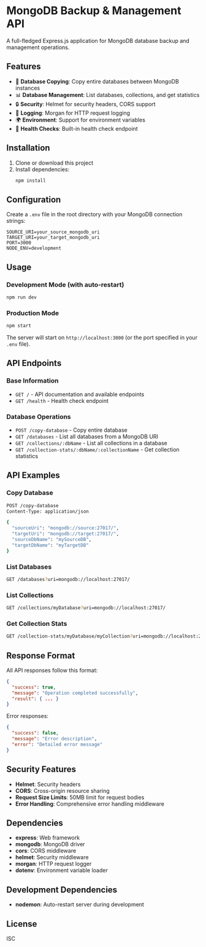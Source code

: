 # MongoDB Backup & Management API

A full-fledged Express.js application for MongoDB database backup and management operations.

## Features

- 🔄 **Database Copying**: Copy entire databases between MongoDB instances
- 📊 **Database Management**: List databases, collections, and get statistics
- 🔒 **Security**: Helmet for security headers, CORS support
- 📝 **Logging**: Morgan for HTTP request logging
- 🌍 **Environment**: Support for environment variables
- 🏥 **Health Checks**: Built-in health check endpoint

## Installation

1. Clone or download this project
2. Install dependencies:
   ```bash
   npm install
   ```

## Configuration

Create a `.env` file in the root directory with your MongoDB connection strings:

```env
SOURCE_URI=your_source_mongodb_uri
TARGET_URI=your_target_mongodb_uri
PORT=3000
NODE_ENV=development
```

## Usage

### Development Mode (with auto-restart)
```bash
npm run dev
```

### Production Mode
```bash
npm start
```

The server will start on `http://localhost:3000` (or the port specified in your `.env` file).

## API Endpoints

### Base Information
- `GET /` - API documentation and available endpoints
- `GET /health` - Health check endpoint

### Database Operations
- `POST /copy-database` - Copy entire database
- `GET /databases` - List all databases from a MongoDB URI
- `GET /collections/:dbName` - List all collections in a database
- `GET /collection-stats/:dbName/:collectionName` - Get collection statistics

## API Examples

### Copy Database
```bash
POST /copy-database
Content-Type: application/json

{
  "sourceUri": "mongodb://source:27017/",
  "targetUri": "mongodb://target:27017/",
  "sourceDbName": "mySourceDB",
  "targetDbName": "myTargetDB"
}
```

### List Databases
```bash
GET /databases?uri=mongodb://localhost:27017/
```

### List Collections
```bash
GET /collections/myDatabase?uri=mongodb://localhost:27017/
```

### Get Collection Stats
```bash
GET /collection-stats/myDatabase/myCollection?uri=mongodb://localhost:27017/
```

## Response Format

All API responses follow this format:

```json
{
  "success": true,
  "message": "Operation completed successfully",
  "result": { ... }
}
```

Error responses:
```json
{
  "success": false,
  "message": "Error description",
  "error": "Detailed error message"
}
```

## Security Features

- **Helmet**: Security headers
- **CORS**: Cross-origin resource sharing
- **Request Size Limits**: 50MB limit for request bodies
- **Error Handling**: Comprehensive error handling middleware

## Dependencies

- **express**: Web framework
- **mongodb**: MongoDB driver
- **cors**: CORS middleware
- **helmet**: Security middleware
- **morgan**: HTTP request logger
- **dotenv**: Environment variable loader

## Development Dependencies

- **nodemon**: Auto-restart server during development

## License

ISC
